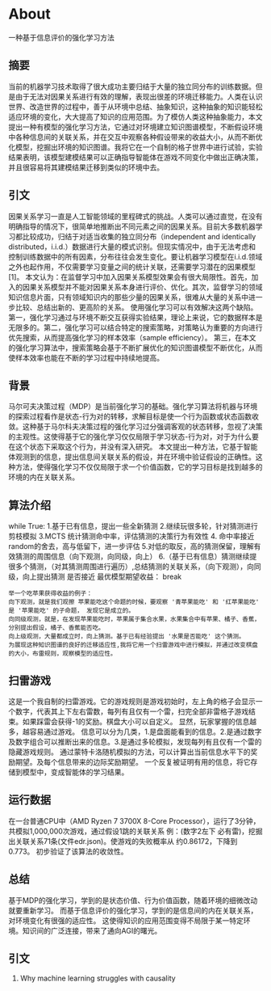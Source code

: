 
About
=====

一种基于信息评价的强化学习方法

摘要
----

当前的机器学习技术取得了很大成功主要归结于大量的独立同分布的训练数据。但是由于无法对因果关系进行有效的理解，表现出很差的环境迁移能力。人类在认识世界、改造世界的过程中，善于从环境中总结、抽象知识，这种抽象的知识能轻松适应环境的变化，大大提高了知识的应用范围。为了模仿人类这种抽象能力，本文提出一种有模型的强化学习方法，它通过对环境建立知识图谱模型，不断假设环境中各种信息间的关联关系，并在交互中观察各种假设带来的收益大小，从而不断优化模型，挖掘出环境的知识图谱。我将它在一个自制的格子世界中进行试验，实验结果表明，该模型建模结果可以正确指导智能体在游戏不同变化中做出正确决策，并且很容易将其建模结果迁移到类似的环境中去。

引文
-----------

因果关系学习一直是人工智能领域的里程碑式的挑战。人类可以通过直觉，在没有明确指导的情况下，很简单地推断出不同元素之间的因果关系。目前大多数机器学习都比较成功，归结于对适当收集的独立同分布（independent and identically distributed，i.i.d.）数据进行大量的模式识别。但现实情况中，由于无法考虑和控制训练数据中的所有因素，分布往往会发生变化。要让机器学习模型在i.i.d.领域之外也起作用，不仅需要学习变量之间的统计关联，还需要学习潜在的因果模型[1]。
本文认为：在监督学习中加入因果关系模型效果会有很大局限性。首先，加入的因果关系模型并不能对因果关系本身进行评价、优化。其次，监督学习的领域知识信息片面，只有领域知识内的那些少量的因果关系，很难从大量的关系中进一步比较、总结出新的、更高阶的关系。
使用强化学习可以有效解决这两个缺陷。第一，强化学习通过与环境不断交互获得实验结果，理论上来说，它的数据样本是无限多的。第二，强化学习可以结合特定的搜索策略，对策略认为重要的方向进行优先搜索，从而提高强化学习的样本效率（sample efficiency）。
第三，在本文的强化学习算法中，搜索策略会基于不断扩展优化的知识图谱模型不断优化，从而使样本效率也能在不断的学习过程中持续地提高。

背景
-------

马尔可夫决策过程（MDP）是当前强化学习的基础。强化学习算法将机器与环境的探索过程看作是状态-行为对的转移，求解目标是使一个行为函数或状态函数收敛。这种基于马尔科夫决策过程的强化学习过分强调客观的状态转移，忽视了决策的主观性。这使得基于它的强化学习仅仅局限于学习状态-行为对，对于为什么要在这个状态下采取这个行为，并没有深入研究。
本文提出一种方法，它基于智能体观测到的信息，提出信息间关联关系的假设，并在环境中验证假设的正确性。这种方法，使得强化学习不仅仅局限于求一个价值函数，它的学习目标是找到越多的环境的内在关联关系。

算法介绍
-----

while True:
1.基于已有信息，提出一些全新猜测
2.继续玩很多轮，针对猜测进行剪枝模拟
3.MCTS 统计猜测命中率，评估猜测的决策行为有效性
4. 命中率接近random的舍去，高与低留下，进一步评估
5.对低的取反，高的猜测保留，理解有效猜测的周围信息（向下观测，向同级，向上）
6.（基于已有信息）猜测继续提很多个猜测，（对其猜测周围进行遍历）,总结猜测的关联关系，（向下观测），向同级，向上提出猜测
是否接近 最优模型期望收益：
break

    举一个吃苹果获得收益的例子：
    向下观测，就是我们观擦 苹果能吃这个命题的时候，要观察 '青苹果能吃' 和 '红苹果能吃' 是 '苹果能吃' 的子命题， 发现它是成立的。
    向同级观测，就是，在发现苹果能吃时，苹果属于集合水果，水果集合中有苹果、橘子、香蕉，分别提出假设，橘子、香蕉能否吃。
    向上级观测，大量都成立时，向上猜测。基于已有经验提出 '水果是否能吃' 这个猜测。
    为展现这种知识图谱的良好的迁移适应性,我将它用一个扫雷游戏中进行模拟，并通过改变棋盘的大小，布雷规则，观察模型的适应性。
    
    
    
扫雷游戏
-----

这是一个我自制的扫雷游戏。它的游戏规则是游戏初始时，左上角的格子会显示一个数字，代表其上下左右雷数，每列有且仅有一个雷，扫完全部非雷格子游戏结束。如果踩雷会获得-1的奖励。棋盘大小可以自定义。
显然，玩家掌握的信息越多，越容易通过游戏。
信息可以分为几类，1.是盘面能看到的信息。2.是通过数字及数字组合可以推断出来的信息。3.是通过多轮模拟，发现每列有且仅有一个雷的隐藏游戏规则。
通过蒙特卡洛随机模拟的方法，可以计算出当前信息水平下的奖励期望。及每个信息带来的边际奖励期望。
一个反复被证明有用的信息，将它存储到模型中，变成智能体的学习结果。

运行数据
-------

在一台普通CPU中（AMD Ryzen 7 3700X 8-Core Processor），运行了3分钟，共模拟1,000,000次游戏，通过假设1跳的关联关系 例：(数字2左下 必有雷)，挖掘出关联关系71条(文件edr.json)。使游戏的失败概率从 约0.86172，下降到0.773。 初步验证了该算法的收敛性。

总结
-------

基于MDP的强化学习，学到的是状态价值、行为价值函数，随着环境的细微改动就要重新学习。 而基于信息评价的强化学习，学到的是信息间的内在关联关系，对环境变化有很强的适应性。 这使得知识的应用范围变得不局限于某一特定环境。知识间的广泛连接，带来了通向AGI的曙光。

引文
------------

1. Why machine learning struggles with causality